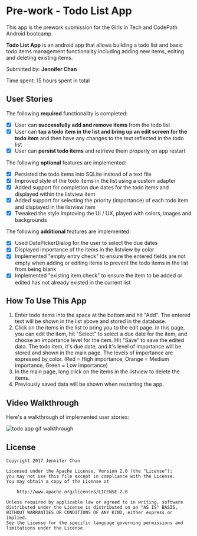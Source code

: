 # Pre-work - Todo List App

This app is the prework submission for the Girls in Tech and CodePath Android bootcamp. 

**Todo List App** is an android app that allows building a todo list and basic todo items management functionality including adding new items, editing and deleting existing items.

Submitted by: **Jennifer Chan**

Time spent: 15 hours spent in total

## User Stories

The following **required** functionality is completed:

* [X] User can **successfully add and remove items** from the todo list
* [X] User can **tap a todo item in the list and bring up an edit screen for the todo item** and then have any changes to the text reflected in the todo list
* [X] User can **persist todo items** and retrieve them properly on app restart

The following **optional** features are implemented:

* [X] Persisted the todo items into SQLite instead of a text file
* [X] Improved style of the todo items in the list using a custom adapter
* [X] Added support for completion due dates for the todo items and displayed within the listview item
* [X] Added support for selecting the priority (importance) of each todo item and displayed in the listview item
* [X] Tweaked the style improving the UI / UX, played with colors, images and backgrounds

The following **additional** features are implemented:

* [X] Used DatePickerDialog for the user to select the due dates
* [X] Displayed importance of the items in the listview by color
* [X] Implemented "empty entry check" to ensure the entered fields are not empty when adding or editing items to prevent the todo items in the list from being blank
* [X] Implemented "existing item check" to ensure the item to be added or edited has not already existed in the current list

## How To Use This App
1. Enter todo items into the space at the bottom and hit "Add". The entered text will be shown in the list above and stored in the database.
2. Click on the items in the list to bring you to the edit page. In this page, you can edit the item, hit "Select" to select a due date for the item, and choose an importance level for the item. Hit "Save" to save the edited data. The todo item, it's due date, and it's level of importance will be stored and shown in the main page. The levels of importance are expressed by color. (Red = High importance, Orange = Medium importance, Green = Low importance)
3. In the main page, long click on the items in the listview to delete the items.
4. Previously saved data will be shown when restarting the app.

## Video Walkthrough 

Here's a walkthrough of implemented user stories:

![todo app gif walkthrough](https://cloud.githubusercontent.com/assets/24812963/22621752/d7bed06e-eb65-11e6-8bc2-ee02ba885501.gif)

## License

    Copyright 2017 Jennifer Chan

    Licensed under the Apache License, Version 2.0 (the "License");
    you may not use this file except in compliance with the License.
    You may obtain a copy of the License at

        http://www.apache.org/licenses/LICENSE-2.0

    Unless required by applicable law or agreed to in writing, software
    distributed under the License is distributed on an "AS IS" BASIS,
    WITHOUT WARRANTIES OR CONDITIONS OF ANY KIND, either express or implied.
    See the License for the specific language governing permissions and
    limitations under the License.
